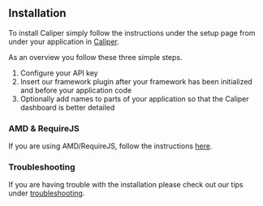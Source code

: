 ## Installation

To install Caliper simply follow the instructions under the setup page from under your application in [Caliper](http://app.caliper.io).

As an overview you follow these three simple steps.

1. Configure your API key
2. Insert our framework plugin after your framework has been initialized and before your application code
3. Optionally add names to parts of your application so that the Caliper dashboard is better detailed

### AMD & RequireJS

If you are using AMD/RequireJS, follow the instructions [here](/amd-installation.html).

### Troubleshooting

If you are having trouble with the installation please check out our tips under [troubleshooting](/troubleshooting.html).